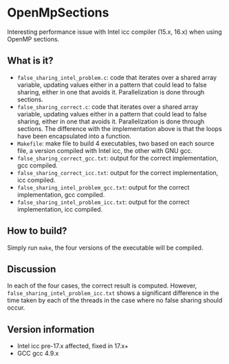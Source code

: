 # OpenMpSections
Interesting performance issue with Intel icc compiler (15.x, 16.x) when
using OpenMP sections.

## What is it?
* `false_sharing_intel_problem.c`: code that iterates over a shared array
    variable, updating values either in a pattern that could lead to false
    sharing, either in one that avoids it.  Parallelization is done through
    sections.
* `false_sharing_correct.c`: code that iterates over a shared array
    variable, updating values either in a pattern that could lead to false
    sharing, either in one that avoids it.  Parallelization is done through
    sections. The difference with the implementation above is that the loops
    have been encapsulated into a function.
* `Makefile`: make file to build 4 executables, two based on each source file,
    a version compiled with Intel icc, the other with GNU gcc.
* `false_sharing_correct_gcc.txt`: output for the correct implementation,
    gcc compiled.
* `false_sharing_correct_icc.txt`: output for the correct implementation,
    icc compiled.
* `false_sharing_intel_problem_gcc.txt`: output for the correct implementation,
    gcc compiled.
* `false_sharing_intel_problem_icc.txt`: output for the correct implementation,
    icc compiled.

## How to build?
Simply run `make`, the four versions of the executable will be compiled.

## Discussion
In each of the four cases, the correct result is computed.  However,
`false_sharing_intel_problem_icc.txt` shows a significant difference in
the time taken by each of the threads in the case where no false sharing
should occur.

## Version information
* Intel icc pre-17.x affected, fixed in 17.x+
* GCC gcc 4.9.x
